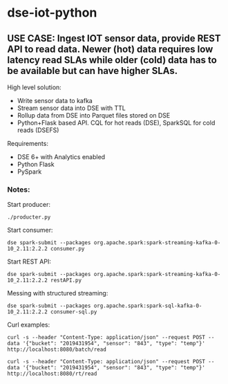 # dse-iot-python
## USE CASE: Ingest IOT sensor data, provide REST API to read data. Newer (hot) data requires low latency read SLAs while older (cold) data has to be available but can have higher SLAs.

High level solution:
* Write sensor data to kafka
* Stream sensor data into DSE with TTL
* Rollup data from DSE into Parquet files stored on DSE
* Python+Flask based API. CQL for hot reads (DSE), SparkSQL for cold reads (DSEFS)

Requirements:
* DSE 6+ with Analytics enabled
* Python Flask
* PySpark

### Notes:

Start producer:

`./producter.py`

Start consumer:

`dse spark-submit --packages org.apache.spark:spark-streaming-kafka-0-10_2.11:2.2.2 consumer.py`

Start REST API:

`dse spark-submit --packages org.apache.spark:spark-streaming-kafka-0-10_2.11:2.2.2 restAPI.py`

Messing with structured streaming:

`dse spark-submit --packages org.apache.spark:spark-sql-kafka-0-10_2.11:2.2.2 consumer-sql.py`

Curl examples:

`curl -s --header "Content-Type: application/json" --request POST --data '{"bucket": "2019431954", "sensor": "843", "type": "temp"}' http://localhost:8080/batch/read`

`curl -s --header "Content-Type: application/json" --request POST --data '{"bucket": "2019431954", "sensor": "843", "type": "temp"}' http://localhost:8080/rt/read`
